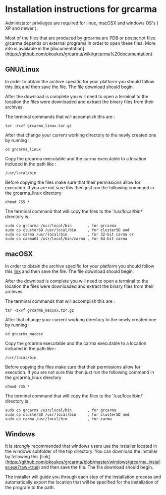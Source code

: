 # Installation instructions for grcarma #

Administator privileges are required for linux, macOSX and windows OS's 
( XP and newer ).

Most of the files that are produced by grcarma are PDB or postscript
files. grcarma depends on external programs in order to open these
files. More info is available in the [documentation] 
(https://github.com/pkoukos/grcarma/wiki/grcarma%20documentation).

## GNU/Linux ##

In order to obtain the archive specific for your platform you should follow
this [link](https://github.com/pkoukos/grcarma/blob/master/linux/grcarma_linux.tar.gz?raw=true)
and then save the file. The file download should begin.

After the download is complete you will need to open a terminal to the location the files 
were downloaded and extract the binary files from their archives.

The terminal commands that will accomplish this are :

    tar -zxvf grcarma_linux.tar.gz
    
After that change your current working directory to the newly created one by running :

    cd grcarma_linux
    
Copy the grcarma executable and the carma executable to a location included in the path like :

    /usr/local/bin

Before copying the files make sure that their permissions allow for execution. If you are not sure this then just run
the following command in the grcarma_linux directory

    chmod 755 *

The terminal command that will copy the files to the '/usr/local/bin/' directory is :

    sudo cp grcarma /usr/local/bin       , for grcarma
    sudo cp cluster5D /usr/local/bin     , for cluster5D and
    sudo cp carma /usr/local/bin         , for 32-bit carma or
    sudo cp carma64 /usr/local/bin/carma , for 64-bit carma

## macOSX ##

In order to obtain the archive specific for your platform you should follow
this [link](https://github.com/pkoukos/grcarma/blob/master/macosx/grcarma_macosx.tar.gz?raw=true)
and then save the file. The file download should begin.

After the download is complete you will need to open a terminal to the location the files 
were downloaded and extract the binary files from their archives.

The terminal commands that will accomplish this are :

    tar -zxvf grcarma_macosx.tzr.gz
    
After that change your current working directory to the newly created one by running :

    cd grcarma_macosx
    
Copy the grcarma executable and the carma executable to a location included in the path like :

    /usr/local/bin

Before copying the files make sure that their permissions allow for execution. If you are not sure this then just run
the following command in the grcarma_linux directory

    chmod 755 *

The terminal command that will copy the files to the '/usr/local/bin/' directory is :

    sudo cp grcarma /usr/local/bin       , for grcarma
    sudo cp cluster5D /usr/local/bin     , for cluster5D and
    sudo cp carma /usr/local/bin         , for carma

## Windows ##

It is _strongly_ recommended that windows users use the installer located
in the windows subfolder of the top directory. You can download the installer
by following this [link] (https://github.com/pkoukos/grcarma/blob/master/windows/grcarma_installer.exe?raw=true)
and then save the file. The file download should begin.

The installer will guide you through each step of the installation process and automatically
export the location that will be specified for the installation of the program to the path.
